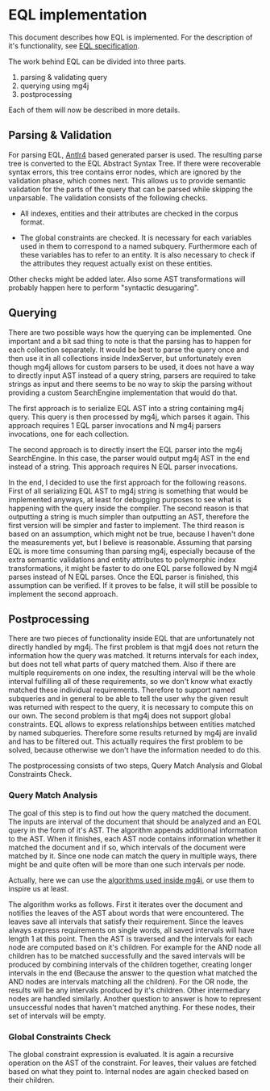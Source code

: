 # EQL implementation 
This document describes how EQL is implemented. For the description of it's functionality, see [EQL specification](./eql_spec.md). 

The work behind EQL can be divided into three parts.
1. parsing & validating query
2. querying using mg4j
3. postprocessing 

Each of them will now be described in more details.

## Parsing & Validation
For parsing EQL, [Antlr4](https://www.antlr.org/) based generated parser is used. The resulting parse tree is converted to the EQL Abstract Syntax Tree. If there were recoverable syntax errors, 
this tree contains error nodes, which are ignored by the validation phase, which comes next. This allows us to provide semantic validation for the parts of the query that can be parsed while skipping 
the unparsable. The validation consists of the following checks. 

* All indexes, entities and their attributes are checked in the corpus format.

* The global constraints are checked. It is necessary for each variables used in them to correspond to a named subquery. Furthermore each of these variables has to refer to an entity. 
It is also necessary to check if the attributes they request actually exist on these entities. 

Other checks might be added later. Also some AST transformations will probably happen here to perform "syntactic desugaring".  

## Querying
There are two possible ways how the querying can be implemented. One important and a bit sad thing to note is that the parsing has to happen for each collection separately. 
It would be best to parse the query once and then use it in all collections inside IndexServer, but unfortunately even though mg4j allows for custom parsers to be used, 
it does not have a way to directly input AST instead of a query string, parsers are required to take strings as input and there seems to be no way to skip the parsing without providing a
custom SearchEngine implementation that would do that.

The first approach is to serialize EQL AST into a string containing mg4j query. This query is then processed by mg4j, which parses it again. This approach requires 1 EQL parser invocations 
and N mg4j parsers invocations, one for each collection.

The second approach is to directly insert the EQL parser into the mg4j SearchEngine. In this case, the parser would output mg4j AST in the end instead of a string. 
This approach requires N EQL parser invocations.

In the end, I decided to use the first approach for the following reasons. First of all serializing EQL AST to mg4j string is something that would be implemented anyways, 
at least for debugging purposes to see what is happening with the query inside the compiler. The second reason is that outputting a string is much simpler than outputting an AST, therefore the
first version will be simpler and faster to implement. The third reason is based on an assumption, which might not be true, because I haven't done the measurements yet, but I believe is reasonable.
Assuming that parsing EQL is more time consuming than parsing mg4j, especially because of the extra semantic validations and entity attributes to polymorphic index transformations, 
it might be faster to do one EQL parse followed by N mgj4 parses instead of N EQL parses. Once the EQL parser is finished, this assumption can be verified. 
If it proves to be false, it will still be possible to implement the second approach.

## Postprocessing
There are two pieces of functionality inside EQL that are unfortunately not directly handled by mg4j. The first problem is that mgj4 does not return the information how the query was matched. 
It returns intervals for each index, but does not tell what parts of query matched them. Also if there are multiple requirements on one index, the resulting interval will be the whole interval 
fulfilling all of these requirements, so we don't know what exactly matched these individual requirements. Therefore to support named subqueries and in general to be able to tell the user why the 
given result was returned with respect to the query, it is necessary to compute this on our own. The second problem is that mg4j does not support global constraints. EQL allows to express relationships 
between entities matched by named subqueries. Therefore some results returned by mg4j are invalid and has to be filtered out. This actually requires the first problem to be solved, because otherwise 
we don't have the information needed to do this. 

The postprocessing consists of two steps, Query Match Analysis and Global Constraints Check.

### Query Match Analysis
The goal of this step is to find out how the query matched the document. The inputs are interval of the document that should be analyzed and an EQL query in the form of it's AST.
The algorithm appends additional information to the AST. When it finishes, each AST node contains information whether it matched the document and if so, which intervals of the document
were matched by it. Since one node can match the query in multiple ways, there might be and quite often will be more than one such intervals per node.

Actually, here we can use the [algorithms used inside mg4j](http://vigna.di.unimi.it/ftp/papers/EfficientAlgorithmsMinimalIntervalSemantics.pdf), or use them to inspire us at least.

The algorithm works as follows. First it iterates over the document and notifies the leaves of the AST about words that were encountered. The leaves save all intervals that satisfy their requirement. Since
the leaves always express requirements on single words, all saved intervals will have length 1 at this point. Then the AST is traversed and the intervals for each node are computed based on it's children. 
For example for the AND node all children has to be matched successfully and the saved intervals will be produced by combining intervals of the children together, creating longer intervals in the end 
(Because the answer to the question what matched the AND nodes are intervals matching all the children). For the OR node, the results will be any intervals produced by it's children. Other intermediary nodes 
are handled similarly. Another question to answer is how to represent unsuccessful nodes that haven't matched anything. For these nodes, their set of intervals will be empty.

### Global Constraints Check
The global constraint expression is evaluated. It is again a recursive operation on the AST of the constraint. For leaves, their values are fetched based on what they point to. Internal nodes are again
checked based on their children.
 
  